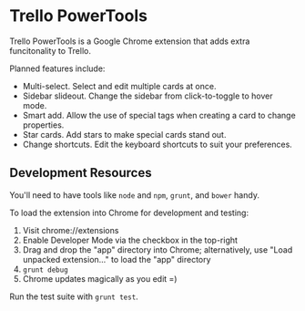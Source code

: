# Trello PowerTools

Trello PowerTools is a Google Chrome extension that adds extra funcitonality to Trello.

Planned features include:

- Multi-select. Select and edit multiple cards at once.
- Sidebar slideout. Change the sidebar from click-to-toggle to hover mode.
- Smart add. Allow the use of special tags when creating a card to change properties.
- Star cards. Add stars to make special cards stand out.
- Change shortcuts. Edit the keyboard shortcuts to suit your preferences.

## Development Resources

You'll need to have tools like `node` and `npm`, `grunt`, and `bower` handy.

To load the extension into Chrome for development and testing:

1. Visit chrome://extensions
2. Enable Developer Mode via the checkbox in the top-right
3. Drag and drop the "app" directory into Chrome; alternatively, use "Load unpacked extension..." to load the "app" directory
4. `grunt debug`
5. Chrome updates magically as you edit =)

Run the test suite with `grunt test`.